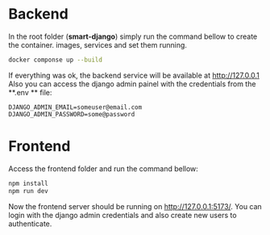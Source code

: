 # Backend

In the root folder (**smart-django**) simply run the command bellow to create the container. images, services and set them running.

```sh
docker componse up --build
```
If everything was ok, the backend service will be available at http://127.0.0.1
Also you can access the django admin painel with the credentials from the **.env ** file:

```
DJANGO_ADMIN_EMAIL=someuser@email.com
DJANGO_ADMIN_PASSWORD=some@password
```

# Frontend

Access the frontend folder and run the command bellow:

```sh
npm install 
npm run dev
```

Now the frontend server should be running on http://127.0.0.1:5173/.
You can login with the django admin credentials and also create new users to authenticate.

